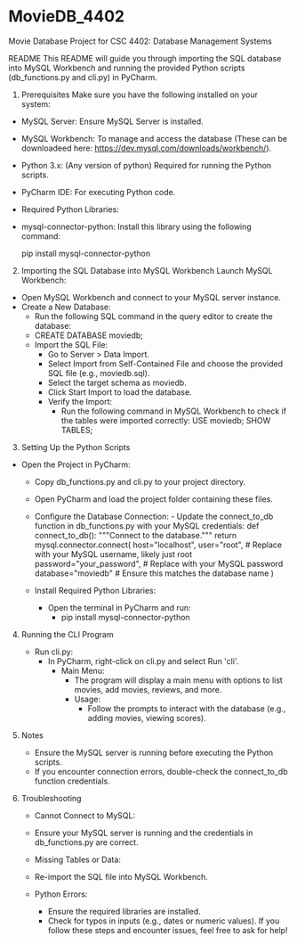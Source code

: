 # MovieDB_4402
Movie Database Project for CSC 4402: Database Management Systems

README
This README will guide you through importing the SQL database into MySQL Workbench and running the provided Python scripts (db_functions.py and cli.py) in PyCharm.

1. Prerequisites
Make sure you have the following installed on your system:

- MySQL Server: Ensure MySQL Server is installed.
- MySQL Workbench: To manage and access the database (These can be downloadeed here: https://dev.mysql.com/downloads/workbench/).
- Python 3.x: (Any version of python) Required for running the Python scripts.
- PyCharm IDE: For executing Python code.
- Required Python Libraries:
- mysql-connector-python: Install this library using the following command:

    pip install mysql-connector-python
  
2. Importing the SQL Database into MySQL Workbench
Launch MySQL Workbench:

  - Open MySQL Workbench and connect to your MySQL server instance.
  - Create a New Database:
      - Run the following SQL command in the query editor to create the database:
      - CREATE DATABASE moviedb;
      - Import the SQL File:
          - Go to Server > Data Import.
          - Select Import from Self-Contained File and choose the provided SQL file (e.g., moviedb.sql).
          - Select the target schema as moviedb.
          - Click Start Import to load the database.
          - Verify the Import:
              - Run the following command in MySQL Workbench to check if the tables were imported correctly:
                  USE moviedb;
                  SHOW TABLES;
                
3. Setting Up the Python Scripts
  - Open the Project in PyCharm:
      - Copy db_functions.py and cli.py to your project directory.
      - Open PyCharm and load the project folder containing these files.
      - Configure the Database Connection:
            - Update the connect_to_db function in db_functions.py with your MySQL credentials:
                def connect_to_db():
                """Connect to the database."""
                return mysql.connector.connect(
                    host="localhost",
                    user="root",  # Replace with your MySQL username, likely just root
                    password="your_password",  # Replace with your MySQL password
                    database="moviedb"  # Ensure this matches the database name
                )
        
      - Install Required Python Libraries:
          - Open the terminal in PyCharm and run:
              - pip install mysql-connector-python
                
4. Running the CLI Program
   - Run cli.py:
      - In PyCharm, right-click on cli.py and select Run 'cli'.
          - Main Menu:
              - The program will display a main menu with options to list movies, add movies, reviews, and more.
              - Usage:
                  - Follow the prompts to interact with the database (e.g., adding movies, viewing scores).
                
5. Notes
    - Ensure the MySQL server is running before executing the Python scripts.
    - If you encounter connection errors, double-check the connect_to_db function credentials.

6. Troubleshooting
    - Cannot Connect to MySQL:
    - Ensure your MySQL server is running and the credentials in db_functions.py are correct.
    - Missing Tables or Data:
    
    - Re-import the SQL file into MySQL Workbench.
    - Python Errors:
        - Ensure the required libraries are installed.
        - Check for typos in inputs (e.g., dates or numeric values).
    If you follow these steps and encounter issues, feel free to ask for help!
